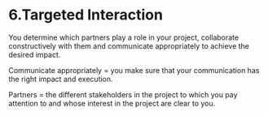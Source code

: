 # 6.Targeted Interaction

You determine which partners play a role in your project, collaborate constructively with them and communicate appropriately to achieve the desired impact.

Communicate appropriately = you make sure that your communication has the right impact and execution.

Partners = the different stakeholders in the project to which you pay attention to and whose interest in the project are clear to you.
